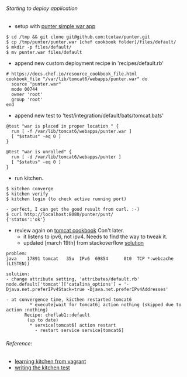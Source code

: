 ###### Starting to deploy application
  * setup with [punter simple war app](https://github.com/tcotav/punter)
```
$ cd /tmp && git clone git@github.com:tcotav/punter.git
$ cp /tmp/punter/punter.war [chef cookbook folder]/files/default/
$ mkdir -p files/default/
$ mv punter.war files/default
```
  * append new custom deployment recipe in 'recipes/default.rb'
```
# https://docs.chef.io/resource_cookbook_file.html
cookbook_file "/var/lib/tomcat6/webapps/punter.war" do
  source "punter.war"
  mode 00744
  owner 'root'
  group 'root'
end
```
  * append new test to 'test/integration/default/bats/tomcat.bats'
```
@test "war is placed in proper location " {
  run [ -f /var/lib/tomcat6/webapps/punter.war ]
  [ "$status" -eq 0 ]
}

@test "war is unrolled" {
  run [ -d /var/lib/tomcat6/webapps/punter ]
  [ "$status" -eq 0 ]
}
```
  * run kitchen.
```
$ kitchen converge
$ kitchen verify
$ kitchen login (to check active running port)

- perfect, I can get the good result from curl. :-)
$ curl http://localhost:8080/punter/punt/
{'status':'ok'}
```

*  review again on [tomcat cookbook](https://supermarket.chef.io/cookbooks/tomcat) Con't later.
   - it listens to ipv6, not ipv4. Needs to find the way to tweak it.
   - updated [march 19th] from stackoverflow [solution](http://serverfault.com/questions/390840/how-does-one-get-tomcat-to-bind-to-ipv4-address)

```
problem:
java    17891 tomcat   35u  IPv6  69854      0t0  TCP *:webcache (LISTEN))
```
```
solution:
- change attribute setting, 'attributes/default.rb'
node.default['tomcat']['catalina_options'] = '-Djava.net.preferIPv4Stack=true -Djava.net.preferIPv4Addresses'

- at convergence time, kicthen restarted tomcat6
         * execute[wait for tomcat6] action nothing (skipped due to action :nothing)
       Recipe: cheflab1::default
        (up to date)
         * service[tomcat6] action restart
           - restart service service[tomcat6]
```

###### Reference:
   * [learning kitchen from vagrant](https://github.com/test-kitchen/kitchen-vagrant)
   * [writing the kitchen test](http://kitchen.ci/docs/getting-started/writing-server-test)
